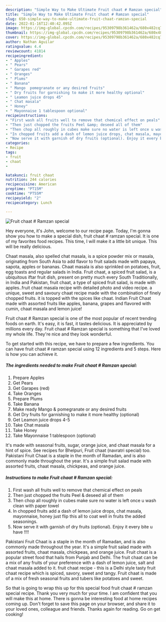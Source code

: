 ```yaml
---
description: "Simple Way to Make Ultimate Fruit chaat # Ramzan special"
title: "Simple Way to Make Ultimate Fruit chaat # Ramzan special"
slug: 650-simple-way-to-make-ultimate-fruit-chaat-ramzan-special
date: 2022-01-16T12:40:42.095Z
image: https://img-global.cpcdn.com/recipes/95309798b361462a/680x482cq70/fruit-chaat-ramzan-special-recipe-main-photo.jpg
thumbnail: https://img-global.cpcdn.com/recipes/95309798b361462a/680x482cq70/fruit-chaat-ramzan-special-recipe-main-photo.jpg
cover: https://img-global.cpcdn.com/recipes/95309798b361462a/680x482cq70/fruit-chaat-ramzan-special-recipe-main-photo.jpg
author: Nathan Aguilar
ratingvalue: 4.4
reviewcount: 41814
recipeingredient:
- " Apples"
- " Pears"
- " Garapes red"
- " Oranges"
- " Plums"
- " Banana"
- " Mango  pomegranate or any desired fruits"
- " Dry fruits for garnishing to make it more healthy optional"
- " Leamon juice drops 45"
- " Chat masala"
- " Honey"
- " Mayonnaise 1 tablespoon optional"
recipeinstructions:
- "First wash all fruits well to remove that chemical effect on peals"
- "Then just chopped the fruits Peel &amp; deseed all of them"
- "Then chop all roughly in cubes make sure no water is left once u wash clean with paper towel"
- "In chopped fruits add a dash of lemon juice drops, chat masala, mayonnaise, honey just flip this all to coat well in fruits the added seasonings."
- "Now serve it with garnish of dry fruits (optional). Enjoy it every bite u have !!!!"
categories:
- Recipe
tags:
- fruit
- chaat
- 

katakunci: fruit chaat  
nutrition: 244 calories
recipecuisine: American
preptime: "PT15M"
cooktime: "PT55M"
recipeyield: "2"
recipecategory: Lunch

---
```



![Fruit chaat # Ramzan special](https://img-global.cpcdn.com/recipes/95309798b361462a/680x482cq70/fruit-chaat-ramzan-special-recipe-main-photo.jpg)

Hey everyone, it's John, welcome to our recipe page. Today, I'm gonna show you how to make a special dish, fruit chaat # ramzan special. It is one of my favorites food recipes. This time, I will make it a little bit unique. This will be really delicious.

Chaat masala, also spelled chat masala, is a spice powder mix or masala, originating from South Asia to add flavor to fruit salads made with papaya, sapota, apples or bananas. Chaat masala is also sprinkled on potatoes, fruit, egg toasts and regular salads in India. Fruit chaat, a spiced fruit salad, is a ubiquitous iftar fruit dish, present on pretty much every South Traditionally, in India and Pakistan, fruit chaat, a type of spiced fruit salad, is made with apples..fruit chaat masala recipe with detailed photo and video recipe. a unique, sweet and savoury chaat recipe made with the combination of finely chopped fruits. it is topped with the spices like chaat. Indian Fruit Chaat made with assorted fruits like apples, banana, grapes and flavored with cumin, chaat masala and lemon juice!

Fruit chaat # Ramzan special is one of the most popular of recent trending foods on earth. It's easy, it is fast, it tastes delicious. It is appreciated by millions every day. Fruit chaat # Ramzan special is something that I've loved my whole life. They're nice and they look wonderful.


To get started with this recipe, we have to prepare a few ingredients. You can have fruit chaat # ramzan special using 12 ingredients and 5 steps. Here is how you can achieve it.

<!--inarticleads1-->

##### The ingredients needed to make Fruit chaat # Ramzan special:

1. Prepare  Apples
1. Get  Pears
1. Get  Garapes (red)
1. Take  Oranges
1. Prepare  Plums
1. Take  Banana
1. Make ready  Mango &amp; pomegranate or any desired fruits
1. Get  Dry fruits for garnishing to make it more healthy (optional)
1. Get  Leamon juice drops 4-5
1. Take  Chat masala
1. Take  Honey
1. Take  Mayonnaise 1 tablespoon (optional)


It&#39;s made with seasonal fruits, sugar, orange juice, and chaat masala for a hint of spice. See recipes for Bhelpuri, Fruit chaat (navratri special) too. Pakistani Fruit Chaat is a staple in the month of Ramadan, and is also commonly made throughout the year. It&#39;s a simple fruit salad made with assorted fruits, chaat masala, chickpeas, and orange juice. 

<!--inarticleads2-->

##### Instructions to make Fruit chaat # Ramzan special:

1. First wash all fruits well to remove that chemical effect on peals
1. Then just chopped the fruits Peel &amp; deseed all of them
1. Then chop all roughly in cubes make sure no water is left once u wash clean with paper towel
1. In chopped fruits add a dash of lemon juice drops, chat masala, mayonnaise, honey just flip this all to coat well in fruits the added seasonings.
1. Now serve it with garnish of dry fruits (optional). Enjoy it every bite u have !!!!


Pakistani Fruit Chaat is a staple in the month of Ramadan, and is also commonly made throughout the year. It&#39;s a simple fruit salad made with assorted fruits, chaat masala, chickpeas, and orange juice. Fruit chaat is a popular street food that hails from Punjab and Delhi. The fruit chaat can be a mix of any fruits of your preference with a dash of lemon juice, salt and chaat masala added to it. fruit chaat recipe - this is a Delhi style tasty fruit chaat recipe which is spiced, savory, sweet and tangy. Fruit chaat is made of a mix of fresh seasonal fruits and tubers like potatoes and sweet. 

So that is going to wrap this up for this special food fruit chaat # ramzan special recipe. Thank you very much for your time. I am confident that you will make this at home. There is gonna be interesting food at home recipes coming up. Don't forget to save this page on your browser, and share it to your loved ones, colleague and friends. Thanks again for reading. Go on get cooking!
